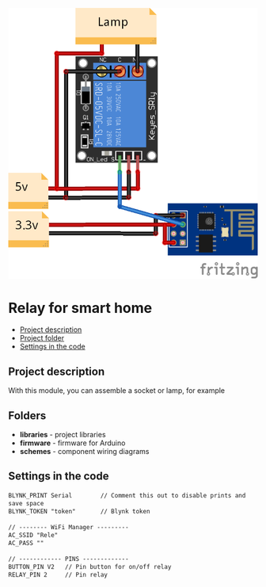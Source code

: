 ![PROJECT_PHOTO](https://github.com/DragonNP/Smart-home-on-ESP8266/blob/master/Relay/schemes/scheme_2.png)
# Relay for smart home
* [Project description](#chapter-0)
* [Project folder](#chapter-1)
* [Settings in the code](#chapter-2)

<a id="chapter-0"></a>
## Project description
With this module, you can assemble a socket or lamp, for example

<a id="chapter-1"></a>
## Folders
- **libraries** - project libraries
- **firmware** - firmware for Arduino
- **schemes** - component wiring diagrams

<a id="chapter-2"></a>
## Settings in the code
	BLYNK_PRINT Serial        // Comment this out to disable prints and save space
	BLYNK_TOKEN "token"       // Blynk token

	// -------- WiFi Manager ---------
	AC_SSID "Rele"
	AC_PASS ""

	// ------------ PINS -------------
	BUTTON_PIN V2   // Pin button for on/off relay
	RELAY_PIN 2     // Pin relay
	
